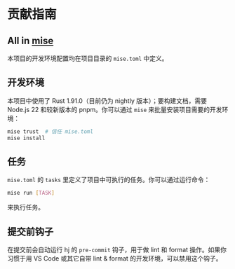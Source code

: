 # 贡献指南

## All in [mise](https://mise.jdx.dev)

本项目的开发环境配置均在项目目录的 `mise.toml` 中定义。

## 开发环境

本项目中使用了 Rust 1.91.0（目前仍为 nightly 版本）；要构建文档，需要 Node.js 22 和较新版本的 pnpm。你可以通过 `mise` 来批量安装项目需要的开发环境：

```bash
mise trust  # 信任 mise.toml
mise install
```

## 任务

`mise.toml` 的 `tasks` 里定义了项目中可执行的任务。你可以通过运行命令：

```bash
mise run [TASK]
```

来执行任务。

## 提交前钩子

在提交前会自动运行 hj 的 `pre-commit` 钩子，用于做 lint 和 format 操作。如果你习惯于用 VS Code 或其它自带 lint & format 的开发环境，可以禁用这个钩子。
